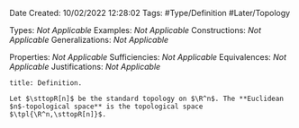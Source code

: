 <div class="topSpace"></div>

Date Created: 10/02/2022 12:28:02
Tags: #Type/Definition #Later/Topology

Types: <i>Not Applicable</i>
Examples: <i>Not Applicable</i>
Constructions: <i>Not Applicable</i>
Generalizations: <i>Not Applicable</i>

Properties: <i>Not Applicable</i>
Sufficiencies: <i>Not Applicable</i>
Equivalences: <i>Not Applicable</i>
Justifications: <i>Not Applicable</i>

``` ad-Definition
title: Definition.

Let $\sttopR[n]$ be the standard topology on $\R^n$. The **Euclidean $n$-topological space** is the topological space $\tpl{\R^n,\sttopR[n]}$.

```
